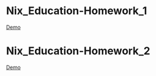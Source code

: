 # Nix_Education-Homework_1
[Demo](https://alexey1985-fe.github.io/Nix_Education-Homeworks/Yevkov--Nix-homework-1/)

# Nix_Education-Homework_2
[Demo](https://alexey1985-fe.github.io/Nix_Education-Homeworks/Yevkov--Nix-homework-2/)
